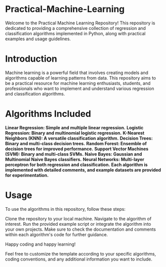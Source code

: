 # Practical-Machine-Learning
Welcome to the Practical Machine Learning Repository! This repository is dedicated to providing a comprehensive collection of regression and classification algorithms implemented in Python, along with practical examples and usage guidelines.

# Introduction
Machine learning is a powerful field that involves creating models and algorithms capable of learning patterns from data. This repository aims to be a practical resource for machine learning enthusiasts, students, and professionals who want to implement and understand various regression and classification algorithms.

# Algorithms Included
**Linear Regression: Simple and multiple linear regression.**
**Logistic Regression: Binary and multinomial logistic regression.**
**K-Nearest Neighbors (KNN): A versatile classification algorithm.**
**Decision Trees: Binary and multi-class decision trees.**
**Random Forest: Ensemble of decision trees for improved performance.**
**Support Vector Machines (SVM): Binary and multi-class SVMs.**
**Naive Bayes: Gaussian and Multinomial Naive Bayes classifiers.**
**Neural Networks: Multi-layer perceptron for both regression and classification.**
**Each algorithm is implemented with detailed comments, and example datasets are provided for experimentation.**

# Usage
To use the algorithms in this repository, follow these steps:

Clone the repository to your local machine.
Navigate to the algorithm of interest.
Run the provided example script or integrate the algorithm into your own projects.
Make sure to check the documentation and comments within each algorithm's code for further guidance.

Happy coding and happy learning!

Feel free to customize the template according to your specific algorithms, coding conventions, and any additional information you want to include.
